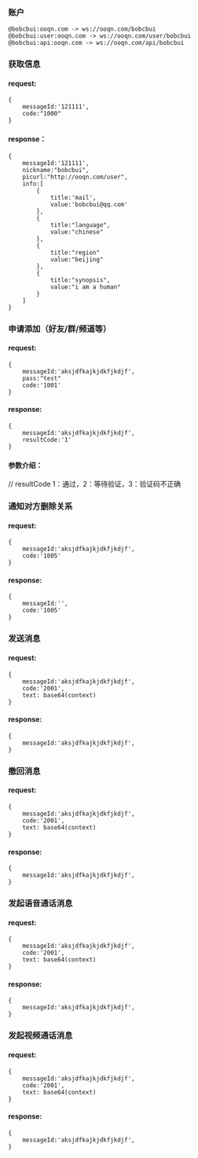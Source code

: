 ### 账户
```
@bobcbui:ooqn.com -> ws://ooqn.com/bobcbui
@bobcbui:user:ooqn.com -> ws://ooqn.com/user/bobcbui
@bobcbui:api:ooqn.com -> ws://ooqn.com/api/bobcbui
```

### 获取信息
#### request:
```
{
    messageId:'121111',
    code:"1000"
}
```
#### response：
```
{
    messageId:'121111',
    nickname:"bobcbui",
    picurl:"http://ooqn.com/user",
    info:[
        {
            title:'mail',
            value:'bobcbui@qq.com'
        },
        {
            title:"language",
            value:"chinese"
        },
        {
            title:"region"
            value:"beijing"
        },
        {
            title:"synopsis",
            value:"i am a human"
        }
    ]
}
```
### 申请添加（好友/群/频道等）
#### request:
```
{
    messageId:'aksjdfkajkjdkfjkdjf',
    pass:"test"
    code:'1001'
}
```
#### response:
```
{
    messageId:'aksjdfkajkjdkfjkdjf',
    resultCode:'1'
}
```
#### 参数介绍：
// resultCode 1：通过，2：等待验证，3：验证码不正确

### 通知对方删除关系
#### request:
```
{
    messageId:'aksjdfkajkjdkfjkdjf',
    code:'1005'
}
```
#### response:
```
{
    messageId:'',
    code:'1005'
}
```

### 发送消息
#### request:
```
{
    messageId:'aksjdfkajkjdkfjkdjf',
    code:'2001',
    text: base64(context)
}
```
#### response:
```
{
    messageId:'aksjdfkajkjdkfjkdjf',
}
```
### 撤回消息
#### request:
```
{
    messageId:'aksjdfkajkjdkfjkdjf',
    code:'2001',
    text: base64(context)
}
```
#### response:
```
{
    messageId:'aksjdfkajkjdkfjkdjf',
}
```

### 发起语音通话消息
#### request:
```
{
    messageId:'aksjdfkajkjdkfjkdjf',
    code:'2001',
    text: base64(context)
}
```
#### response:
```
{
    messageId:'aksjdfkajkjdkfjkdjf',
}
```
### 发起视频通话消息
#### request:
```
{
    messageId:'aksjdfkajkjdkfjkdjf',
    code:'2001',
    text: base64(context)
}
```
#### response:
```
{
    messageId:'aksjdfkajkjdkfjkdjf',
}
```
